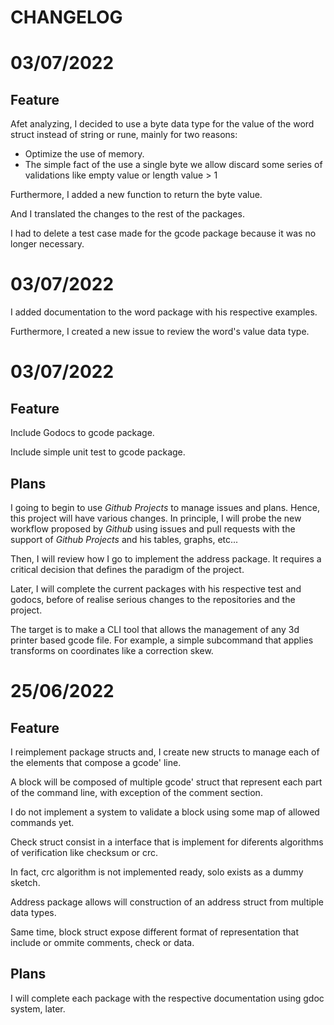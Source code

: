 # CHANGELOG

# 03/07/2022

## Feature

Afet analyzing, I decided to use a byte data type for the value of the word struct instead of string or rune, mainly for two reasons:

- Optimize the use of memory.
- The simple fact of the use a single byte we allow discard some series of validations like empty value or length value > 1

Furthermore, I added a new function to return the byte value.

And I translated the changes to the rest of the packages.

I had to delete a test case made for the gcode package because it was no longer necessary.

# 03/07/2022

I added documentation to the word package with his respective examples.

Furthermore, I created a new issue to review the word's value data type.

# 03/07/2022

## Feature

Include Godocs to gcode package.

Include simple unit test to gcode package.

## Plans

I going to begin to use *Github Projects* to manage issues and plans. Hence, this project will have various changes.
In principle, I will probe the new workflow proposed by *Github* using issues and pull requests with the support of *Github Projects* and his tables, graphs, etc...

Then, I will review how I go to implement the address package. It requires a critical decision that defines the paradigm of the project.

Later, I will complete the current packages with his respective test and godocs, before of realise serious changes to the repositories and the project.

The target is to make a CLI tool that allows the management of any 3d printer based gcode file. For example, a simple subcommand that applies transforms on coordinates like a correction skew.

# 25/06/2022

## Feature

I reimplement package structs and, I create new structs to manage each of the elements that compose a gcode' line.

A block will be composed of multiple gcode' struct that represent each part of the command line, with exception of the comment section.

I do not implement a system to validate a block using some map of allowed commands yet.

Check struct consist in a interface that is implement for diferents algorithms of verification like checksum or crc.

In fact, crc algorithm is not implemented ready, solo exists as a dummy sketch.

Address package allows will construction of an address struct from multiple data types.

Same time, block struct expose different format of representation that include or ommite comments, check or data.

## Plans

I will complete each package with the respective documentation using gdoc system, later.
